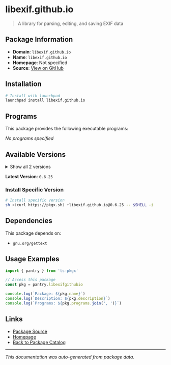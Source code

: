 # libexif.github.io

> A library for parsing, editing, and saving EXIF data

## Package Information

- **Domain**: `libexif.github.io`
- **Name**: `libexif.github.io`
- **Homepage**: Not specified
- **Source**: [View on GitHub](https://github.com/pkgxdev/pantry/tree/main/projects/libexif.github.io/package.yml)

## Installation

```bash
# Install with launchpad
launchpad install libexif.github.io
```

## Programs

This package provides the following executable programs:

*No programs specified*

## Available Versions

<details>
<summary>Show all 2 versions</summary>

- `0.6.25`, `0.6.24`

</details>

**Latest Version**: `0.6.25`

### Install Specific Version

```bash
# Install specific version
sh <(curl https://pkgx.sh) +libexif.github.io@0.6.25 -- $SHELL -i
```

## Dependencies

This package depends on:

- `gnu.org/gettext`

## Usage Examples

```typescript
import { pantry } from 'ts-pkgx'

// Access this package
const pkg = pantry.libexifgithubio

console.log(`Package: ${pkg.name}`)
console.log(`Description: ${pkg.description}`)
console.log(`Programs: ${pkg.programs.join(', ')}`)
```

## Links

- [Package Source](https://github.com/pkgxdev/pantry/tree/main/projects/libexif.github.io/package.yml)
- [Homepage](#)
- [Back to Package Catalog](../package-catalog.md)

---

*This documentation was auto-generated from package data.*
